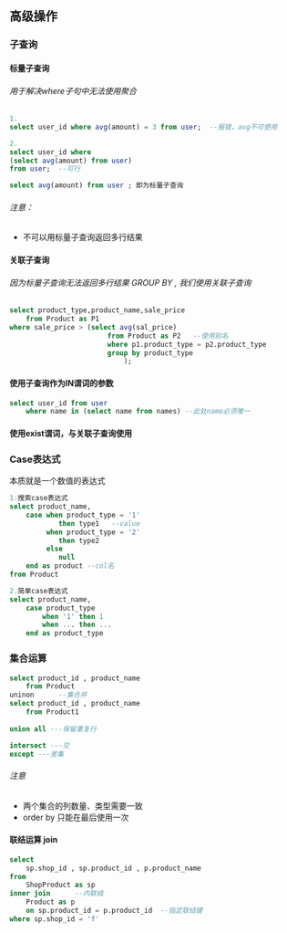 ## 高级操作

### 子查询

#### 标量子查询

###### 用于解决where子句中无法使用聚合

```sql
1.
select user_id where avg(amount) = 3 from user;  --报错，avg不可使用

2.
select user_id where 
(select avg(amount) from user)
from user;  --可行

select avg(amount) from user ; 即为标量子查询
```

###### 注意：

- 不可以用标量子查询返回多行结果

#### 关联子查询

###### 因为标量子查询无法返回多行结果 GROUP BY , 我们使用关联子查询

```sql
select product_type,product_name,sale_price
	from Product as P1
where sale_price > (select avg(sal_price)
						from Product as P2   --使用别名
                    	where p1.product_type = p2.product_type
                    	group by product_type
							);
```

#### 使用子查询作为IN谓词的参数

```sql
select user_id from user
	where name in (select name from names) --此处name必须唯一
```

#### 使用exist谓词，与关联子查询使用



### Case表达式

本质就是一个数值的表达式



```sql
1.搜索case表达式
select product_name,
	case when product_type = '1'
			then type1   --value
		 when product_type = '2'
		 	then type2
		 else 
		 	null
	end as product --col名
from Product

2.简单case表达式
select product_name,
	case product_type
		when '1' then 1
		when ... then ...
	end as product_type
```

### 集合运算

```sql
select product_id , product_name
	from Product
uninon		--集合并
select product_id , product_name
	from Product1
	
union all ---保留重复行

intersect ---交
except ---差集
```

###### 注意

- 两个集合的列数量、类型需要一致
- order by 只能在最后使用一次

#### 联结运算 join

```sql
select
	sp.shop_id , sp.product_id , p.product_name
from 
	ShopProduct as sp 
inner join		--内联结
	Product as p
	on sp.product_id = p.product_id  --指定联结键
where sp.shop_id = 'f'
```

